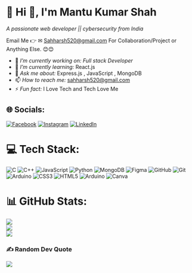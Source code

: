 # 💫 Hi 👋, I'm Mantu Kumar Shah
*A passionate web developer || cybersecurity  from India*

Email Me 👉 ✉ Sahharsh520@gmail.com For Collaboration/Project or Anything Else. 😊😊

- 🔭 *I’m currently working on: Full stack Developer*
- 🌱 *I’m currently learning:* React.js
- 💬 *Ask me about:* Express.js , JavaScript , MongoDB
- 📫 *How to reach me:* sahharsh520@gmail.com
- ⚡ *Fun fact:* I Love Tech and Tech Love Me
   


## 🌐 Socials:
[![Facebook](https://img.shields.io/badge/Facebook-%231877F2.svg?logo=Facebook&logoColor=white)](https://facebook.com/https://www.facebook.com/share/1E8Qvbqfs7/) [![Instagram](https://img.shields.io/badge/Instagram-%23E4405F.svg?logo=Instagram&logoColor=white)](https://instagram.com/harshsah82?igsh=d2k3N2prdHplN3g2) [![LinkedIn](https://img.shields.io/badge/LinkedIn-%230077B5.svg?logo=linkedin&logoColor=white)](https://linkedin.com/in/www.linkedin.com/in/mantu-kumar-187b25300) 

# 💻 Tech Stack:
![C](https://img.shields.io/badge/c-%2300599C.svg?style=for-the-badge&logo=c&logoColor=white) ![C++](https://img.shields.io/badge/c++-%2300599C.svg?style=for-the-badge&logo=c%2B%2B&logoColor=white) ![JavaScript](https://img.shields.io/badge/javascript-%23323330.svg?style=for-the-badge&logo=javascript&logoColor=%23F7DF1E) ![Python](https://img.shields.io/badge/python-3670A0?style=for-the-badge&logo=python&logoColor=ffdd54) ![MongoDB](https://img.shields.io/badge/MongoDB-%234ea94b.svg?style=for-the-badge&logo=mongodb&logoColor=white) ![Figma](https://img.shields.io/badge/figma-%23F24E1E.svg?style=for-the-badge&logo=figma&logoColor=white) ![GitHub](https://img.shields.io/badge/github-%23121011.svg?style=for-the-badge&logo=github&logoColor=white) ![Git](https://img.shields.io/badge/git-%23F05033.svg?style=for-the-badge&logo=git&logoColor=white) ![Arduino](https://img.shields.io/badge/-Arduino-00979D?style=for-the-badge&logo=Arduino&logoColor=white) ![CSS3](https://img.shields.io/badge/css3-%231572B6.svg?style=for-the-badge&logo=css3&logoColor=white) ![HTML5](https://img.shields.io/badge/html5-%23E34F26.svg?style=for-the-badge&logo=html5&logoColor=white) ![Arduino](https://img.shields.io/badge/-Arduino-00979D?style=for-the-badge&logo=Arduino&logoColor=white) ![Canva](https://img.shields.io/badge/Canva-%2300C4CC.svg?style=for-the-badge&logo=Canva&logoColor=white)
# 📊 GitHub Stats:
![](https://github-readme-stats.vercel.app/api?username=mantu-kumar0&theme=dark&hide_border=false&include_all_commits=true&count_private=false)<br/>
![](https://nirzak-streak-stats.vercel.app/?user=mantu-kumar0&theme=dark&hide_border=false)<br/>
![](https://github-readme-stats.vercel.app/api/top-langs/?username=mantu-kumar0&theme=dark&hide_border=false&include_all_commits=true&count_private=false&layout=compact)

### ✍️ Random Dev Quote
![](https://quotes-github-readme.vercel.app/api?type=horizontal&theme=radical)

